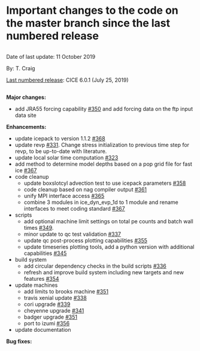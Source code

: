 # Important changes to the code on the master branch since the last numbered release
 
## 

Date of last update:  11 October 2019

By:  T. Craig

[Last numbered release](https://github.com/CICE-Consortium/CICE/releases): CICE 6.0.1 (July 25, 2019)

## 

**Major changes:**

* add JRA55 forcing capability [#350](https://github.com/CICE-Consortium/CICE/pull/350) and add forcing data on the ftp input data site

**Enhancements:**

* update icepack to version 1.1.2 [#368](https://github.com/CICE-Consortium/CICE/pull/368)
* update revp [#331](https://github.com/CICE-Consortium/CICE/pull/331). Change stress initialization to previous time step for revp, to be up-to-date with literature.
* update local solar time computation [#323](https://github.com/CICE-Consortium/CICE/pull/323)
* add method to determine model depths based on a pop grid file for fast ice [#367](https://github.com/CICE-Consortium/CICE/pull/367)
* code cleanup
  * update boxslotcyl advection test to use icepack parameters [#358](https://github.com/CICE-Consortium/CICE/pull/358)
  * code cleanup based on nag compiler output [#361](https://github.com/CICE-Consortium/CICE/pull/361)
  * unify MPI interface access [#365](https://github.com/CICE-Consortium/CICE/pull/365)
  * combine 3 modules in ice_dyn_evp_1d to 1 module and rename interfaces to meet coding standard [#367](https://github.com/CICE-Consortium/CICE/pull/367)
* scripts
  * add optional machine limit settings on total pe counts and batch wall times [#349](https://github.com/CICE-Consortium/CICE/pull/349).  
  * minor update to qc test validation [#337](https://github.com/CICE-Consortium/CICE/pull/337)
  * update qc post-process plotting capabilities [#355](https://github.com/CICE-Consortium/CICE/pull/355)
  * update timeseries plotting tools, add a python version with additional capabilities [#345](https://github.com/CICE-Consortium/CICE/pull/345)
* build system
  * add circular dependency checks in the build scripts [#336](https://github.com/CICE-Consortium/CICE/pull/336)
  * refresh and improve build system including new targets and new features [#354](https://github.com/CICE-Consortium/CICE/pull/336)
* update machines
  * add limits to brooks machine [#351](https://github.com/CICE-Consortium/CICE/pull/351)
  * travis xenial update [#338](https://github.com/CICE-Consortium/CICE/pull/338)
  * cori upgrade  [#339](https://github.com/CICE-Consortium/CICE/pull/339)
  * cheyenne upgrade [#341](https://github.com/CICE-Consortium/CICE/pull/341)
  * badger upgrade [#351](https://github.com/CICE-Consortium/CICE/pull/351)
  * port to izumi [#356](https://github.com/CICE-Consortium/CICE/pull/356)
* update documentation

**Bug fixes:**
